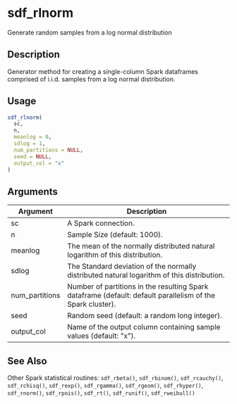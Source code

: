 # sdf_rlnorm


Generate random samples from a log normal distribution




## Description

Generator method for creating a single-column Spark dataframes comprised of
i.i.d. samples from a log normal distribution.





## Usage
```r
sdf_rlnorm(
  sc,
  n,
  meanlog = 0,
  sdlog = 1,
  num_partitions = NULL,
  seed = NULL,
  output_col = "x"
)
```




## Arguments


Argument      |Description
------------- |----------------
sc | A Spark connection.
n | Sample Size (default: 1000).
meanlog | The mean of the normally distributed natural logarithm of this distribution.
sdlog | The Standard deviation of the normally distributed natural logarithm of this distribution.
num_partitions | Number of partitions in the resulting Spark dataframe (default: default parallelism of the Spark cluster).
seed | Random seed (default: a random long integer).
output_col | Name of the output column containing sample values (default: "x").







## See Also

Other Spark statistical routines: 
`sdf_rbeta()`,
`sdf_rbinom()`,
`sdf_rcauchy()`,
`sdf_rchisq()`,
`sdf_rexp()`,
`sdf_rgamma()`,
`sdf_rgeom()`,
`sdf_rhyper()`,
`sdf_rnorm()`,
`sdf_rpois()`,
`sdf_rt()`,
`sdf_runif()`,
`sdf_rweibull()`



